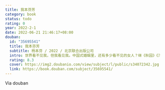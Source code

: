 ```yaml
---
title: 我本芬芳
category: book
status: todo
rating: 0
year: 2022-2-1
date: 2022-06-21 21:46:17+08:00
douban:
  id: "35695541"
  title: 我本芬芳
  subtitle: 杨本芬 / 2022 / 北京联合出版公司
  intro: 世界看不见我，但我看见我。中国式婚姻里，还有多少看不见的女人？继《秋园》《浮木》后，八旬奶奶讲述六十年婚姻故事，写尽那些无人知晓的伤痛与困惑，带给万千女性共鸣与勇气，献给所有不被看见的你我她。
  rating: 8.3
  cover: https://img2.doubanio.com/view/subject/l/public/s34072342.jpg
  link: https://book.douban.com/subject/35695541/
---
```


Via douban 
